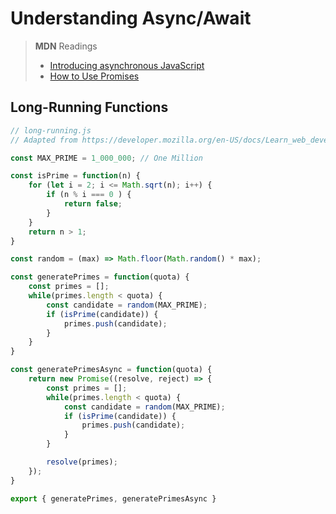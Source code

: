 # Understanding Async/Await

> **MDN** Readings
>
> - [Introducing asynchronous JavaScript](https://developer.mozilla.org/en-US/docs/Learn_web_development/Extensions/Async_JS/Introducing)
> - [How to Use Promises](https://developer.mozilla.org/en-US/docs/Learn_web_development/Extensions/Async_JS/Promises)

## Long-Running Functions

```js
// long-running.js
// Adapted from https://developer.mozilla.org/en-US/docs/Learn_web_development/Extensions/Async_JS/Introducing

const MAX_PRIME = 1_000_000; // One Million

const isPrime = function(n) {
    for (let i = 2; i <= Math.sqrt(n); i++) {
        if (n % i === 0 ) {
            return false;
        }
    }
    return n > 1;
}

const random = (max) => Math.floor(Math.random() * max);

const generatePrimes = function(quota) {
    const primes = [];
    while(primes.length < quota) {
        const candidate = random(MAX_PRIME);
        if (isPrime(candidate)) {
            primes.push(candidate);
        }
    }
}

const generatePrimesAsync = function(quota) {
    return new Promise((resolve, reject) => {
        const primes = [];
        while(primes.length < quota) {
            const candidate = random(MAX_PRIME);
            if (isPrime(candidate)) {
                primes.push(candidate);
            }
        }

        resolve(primes);
    });
}

export { generatePrimes, generatePrimesAsync }
```
